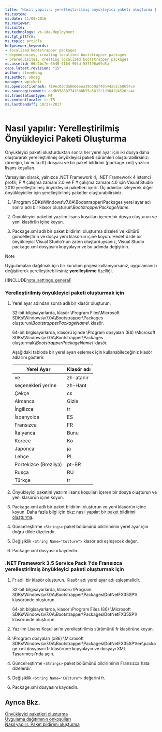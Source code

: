 ```yaml
---
title: "Nasıl yapılır: yerelleştirilmiş önyükleyici paketi oluşturma | Microsoft Docs"
ms.custom: 
ms.date: 11/04/2016
ms.reviewer: 
ms.suite: 
ms.technology: vs-ide-deployment
ms.tgt_pltfrm: 
ms.topic: article
helpviewer_keywords:
- localized bootstrapper packages
- dependencies, creating localized bootstrapper packages
- prerequisites, creating localized bootstrapper packages
ms.assetid: 66a1bc7e-6540-4164-963d-557196a69d8a
caps.latest.revision: "15"
author: stevehoag
ms.author: shoag
manager: wpickett
ms.openlocfilehash: f19ec03dda8666eea39b50af40a44ab2c68694ce
ms.sourcegitcommit: aadb9588877418b8b55a5612c1d3842d4520ca4c
ms.translationtype: MT
ms.contentlocale: tr-TR
ms.lasthandoff: 10/27/2017
---
```

# <a name="how-to-create-a-localized-bootstrapper-package"></a>Nasıl yapılır: Yerelleştirilmiş Önyükleyici Paketi Oluşturma
Önyükleyici paketi oluşturduktan sonra her yerel ayar için iki dosya daha oluşturarak yerelleştirilmiş önyükleyici paketi sürümleri oluşturabilirsiniz: (örneğin, bir eula.rtf) dosyası ve bir paket bildirimi (package.xml) yazılım lisans koşulları.  
  
 Varsayılan olarak, yalnızca .NET Framework 4, .NET Framework 4 istemci profili, F # çalışma zamanı 2.0 ve F # çalışma zamanı 4.0 için Visual Studio 2010 yerelleştirilmiş önyükleyici paketleri içerir. Üç adımları izleyerek diğer önyükleyiciler için yerelleştirilmiş paketler oluşturabilirsiniz.  
  
1.  \Program SDKs\Windows\v7.0A\Bootstrapper\Packages yerel ayar adı sonra adlı bir klasör oluşturun\\*BootstrapperPackageName*.  
  
2.  Önyükleyici paketini yazılım lisans koşulları içeren bir dosya oluşturun ve yeni klasörün içine koyun.  
  
3.  Package.xml adlı bir paket bildirimi oluşturma dizeleri ve kültürü güncelleştirin ve dosya yeni klasörün içine koyun. Hedef dilde bir önyükleyici Visual Studio'nun zaten oluşturduysanız, Visual Studio package.xml dosyasını kopyalayın ve bu adımda değiştirin.  
  
> [!NOTE]
>  Uygulamaları dağıtmak için bir kurulum projesi kullanıyorsanız, uygulamanızı değiştirerek yerelleştirebilirsiniz **yerelleştirme** özelliği.  
  
 [!INCLUDE[note_settings_general](../data-tools/includes/note_settings_general_md.md)]  
  
### <a name="to-create-a-localized-bootstrapper-package"></a>Yerelleştirilmiş önyükleyici paketi oluşturmak için  
  
1.  Yerel ayar adından sonra adlı bir klasör oluşturun.  
  
     32-bit bilgisayarlarda, klasör \Program Files\Microsoft SDKs\Windows\v7.0A\Bootstrapper\Packages oluşturun\\*BootstrapperPackageName*\ klasör.  
  
     64-bit bilgisayarlarda, klasörü içinde \Program dosyaları (86) \Microsoft SDKs\Windows\v7.0A\Bootstrapper\Packages oluşturmak\\*BootstrapperPackageName*\ klasör.  
  
     Aşağıdaki tabloda bir yerel ayarı eşlemek için kullanabileceğiniz klasör adlarını gösterir.  
  
    |Yerel Ayar|Klasör adı|  
    |------------|-----------------|  
    |ve|zh-atanır|  
    |seçenekleri yerine|zh-Hant|  
    |Çekçe|cs|  
    |Almanca|Gizle|  
    |İngilizce|tr|  
    |İspanyolca|ES|  
    |Fransızca|FR|  
    |İtalyanca|Bunu|  
    |Korece|Ko|  
    |Japonca|ja|  
    |Lehçe|PL|  
    |Portekizce (Brezilya)|pt-BR|  
    |Rusça|RU|  
    |Türkçe|tr|  
  
2.  Önyükleyici paketini yazılım lisans koşulları içeren bir dosya oluşturun ve yeni klasörün içine koyun.  
  
3.  Package.xml adlı bir paket bildirimi oluşturun ve yeni klasörün içine koyun. Daha fazla bilgi için bkz: [nasıl yapılır: bir paket bildirimi oluşturma](../deployment/how-to-create-a-package-manifest.md).  
  
4.  Güncelleştirme `<Strings>` paket bölümünü bildiriminin yerel ayar için doğru dilde dizelerdir.  
  
5.  Değişiklik `<String Name="Culture">` klasör adı eşleşecek değer.  
  
6.  Package.xml dosyasını kaydedin.  
  
### <a name="to-create-a-bootstrapper-package-for-net-framework-35-service-pack-1-localized-in-french"></a>.NET Framework 3.5 Service Pack 1'de Fransızca yerelleştirilmiş önyükleyici paketi oluşturmak için  
  
1.  Fr adlı bir klasör oluşturun. Klasör adı yerel ayar adı eşleşmelidir.  
  
     32-bit bilgisayarlarda, klasörü \Program SDKs\Windows\v7.0A\Bootstrapper\Packages\DotNetFX35SP1\ klasöründe oluşturun.  
  
     64-bit bilgisayarlarda, klasör \Program Files (86) \Microsoft SDKs\Windows\v7.0A\Bootstrapper\Packages\DotNetFX35SP1\ klasöründe oluşturun.  
  
2.  Yazılım Lisans Koşulları'nı yerelleştirilmiş sürümünü fr klasörüne koyun.  
  
3.  \Program dosyaları (x86) \Microsoft SDKs\Windows\v7.0A\Bootstrapper\Packages\DotNetFX35SP1\en\package.xml dosyasını fr klasörüne kopyalayın ve dosyayı XML Tasarımcısı'nda açın.  
  
4.  Güncelleştirme `<Strings>` paket bölümünü bildiriminin Fransızca hata dizelerdir.  
  
5.  Değişiklik `<String Name="Culture">` değerini fr.  
  
6.  Package.xml dosyasını kaydedin.  
  
## <a name="see-also"></a>Ayrıca Bkz.  
 [Önyükleyici paketleri oluşturma](../deployment/creating-bootstrapper-packages.md)   
 [Uygulama dağıtımının önkoşulları](../deployment/application-deployment-prerequisites.md)   
 [Nasıl yapılır: Paket bildirimi oluşturma](../deployment/how-to-create-a-package-manifest.md)
